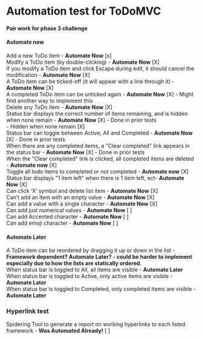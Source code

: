 # Automation test for ToDoMVC
#### Pair work for phase 3 challenge

#### Automate now
Add a new ToDo item - **Automate Now** [x]
<br>Modify a ToDo item (by double-clicking) - **Automate Now** [X]
<br>If you modify a ToDo item and click Escape during edit, it should cancel the modification - **Automate Now** [X]
<br>A ToDo item can be ticked-off (it will appear with a line through it) - **Automate Now** [X]
<br>A completed ToDo item can be unticked again - **Automate Now** [X] - Might find another way to implement this
<br>Delete any ToDo item - **Automate Now** [X]
<br>Status bar displays the correct number of items remaining, and is hidden when none remain - **Automate Now** [X] - Done in prior tests
<br> - Hidden when none remain [X]
<br>Status bar can toggle between Active, All and Completed - **Automate Now** [X] - Done in prior tests
<br>When there are any completed items, a "Clear completed" link appears in the status bar - **Automate Now** [X] - Done in prior tests
<br>When the "Clear completed" link is clicked, all completed items are deleted - **Automate now** [X]
<br>Toggle all todo items to completed or not completed - **Automate now** [X]
<br>Status bar displays "1 item left" when there is 1 item left, ect- **Automate Now** [X]
<br>Can click ‘X’ symbol and delete list item - **Automate Now** [X]
<br>Can’t add an item with an empty value - **Automate Now** [X]
<br>Can add a value with a single character - **Automate Now** [X]
<br>Can add just numerical values - **Automate Now** [ ]
<br>Can add Accented character - **Automate Now** [ ]
<br>Can add emoji character - **Automate Now** [ ]

#### Automate Later
A ToDo item can be reordered by dragging it up or down in the list - **Framework dependent? Automate Later? - could be harder to implement especially due to how the lists are statically ordered.**
<br>When status bar is toggled to All, all items are visible - **Automate Later**
<br>When status bar is toggled to Active, only active items are visible - **Automate Later**
<br>When status bar is toggled to Completed, only completed items are visible - **Automate Later**

### **Hyperlink test**
Spidering Tool to generate a report on working hyperlinks to each listed framework - **Was Automated Already!** [ ]
